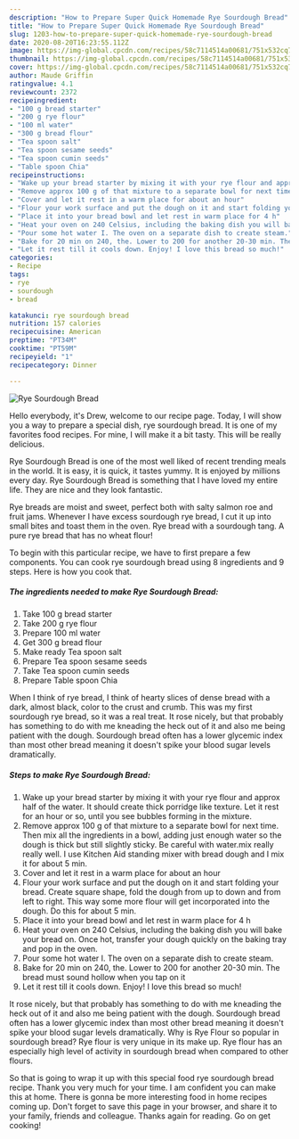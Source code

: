 ```yaml
---
description: "How to Prepare Super Quick Homemade Rye Sourdough Bread"
title: "How to Prepare Super Quick Homemade Rye Sourdough Bread"
slug: 1203-how-to-prepare-super-quick-homemade-rye-sourdough-bread
date: 2020-08-20T16:23:55.112Z
image: https://img-global.cpcdn.com/recipes/58c7114514a00681/751x532cq70/rye-sourdough-bread-recipe-main-photo.jpg
thumbnail: https://img-global.cpcdn.com/recipes/58c7114514a00681/751x532cq70/rye-sourdough-bread-recipe-main-photo.jpg
cover: https://img-global.cpcdn.com/recipes/58c7114514a00681/751x532cq70/rye-sourdough-bread-recipe-main-photo.jpg
author: Maude Griffin
ratingvalue: 4.1
reviewcount: 2372
recipeingredient:
- "100 g bread starter"
- "200 g rye flour"
- "100 ml water"
- "300 g bread flour"
- "Tea spoon salt"
- "Tea spoon sesame seeds"
- "Tea spoon cumin seeds"
- "Table spoon Chia"
recipeinstructions:
- "Wake up your bread starter by mixing it with your rye flour and approx half of the water. It should create thick porridge like texture. Let it rest for an hour or so, until you see bubbles forming in the mixture."
- "Remove approx 100 g of that mixture to a separate bowl for next time. Then mix all the ingredients in a bowl, adding just enough water so the dough is thick but still slightly sticky. Be careful with water.mix really really well. I use Kitchen Aid standing mixer with bread dough and I mix it for about 5 min."
- "Cover and let it rest in a warm place for about an hour"
- "Flour your work surface and put the dough on it and start folding your bread. Create square shape, fold the dough from up to down and from left to right. This way some more flour will get incorporated into the dough. Do this for about 5 min."
- "Place it into your bread bowl and let rest in warm place for 4 h"
- "Heat your oven on 240 Celsius, including the baking dish you will bake your bread on. Once hot, transfer your dough quickly on the baking tray and pop in the oven."
- "Pour some hot water I. The oven on a separate dish to create steam."
- "Bake for 20 min on 240, the. Lower to 200 for another 20-30 min. The bread must sound hollow when you tap on it"
- "Let it rest till it cools down. Enjoy! I love this bread so much!"
categories:
- Recipe
tags:
- rye
- sourdough
- bread

katakunci: rye sourdough bread 
nutrition: 157 calories
recipecuisine: American
preptime: "PT34M"
cooktime: "PT59M"
recipeyield: "1"
recipecategory: Dinner

---
```



![Rye Sourdough Bread](https://img-global.cpcdn.com/recipes/58c7114514a00681/751x532cq70/rye-sourdough-bread-recipe-main-photo.jpg)

Hello everybody, it's Drew, welcome to our recipe page. Today, I will show you a way to prepare a special dish, rye sourdough bread. It is one of my favorites food recipes. For mine, I will make it a bit tasty. This will be really delicious.

Rye Sourdough Bread is one of the most well liked of recent trending meals in the world. It is easy, it is quick, it tastes yummy. It is enjoyed by millions every day. Rye Sourdough Bread is something that I have loved my entire life. They are nice and they look fantastic.

Rye breads are moist and sweet, perfect both with salty salmon roe and fruit jams. Whenever I have excess sourdough rye bread, I cut it up into small bites and toast them in the oven. Rye bread with a sourdough tang. A pure rye bread that has no wheat flour!


To begin with this particular recipe, we have to first prepare a few components. You can cook rye sourdough bread using 8 ingredients and 9 steps. Here is how you cook that.

<!--inarticleads1-->

##### The ingredients needed to make Rye Sourdough Bread:

1. Take 100 g bread starter
1. Take 200 g rye flour
1. Prepare 100 ml water
1. Get 300 g bread flour
1. Make ready Tea spoon salt
1. Prepare Tea spoon sesame seeds
1. Take Tea spoon cumin seeds
1. Prepare Table spoon Chia


When I think of rye bread, I think of hearty slices of dense bread with a dark, almost black, color to the crust and crumb. This was my first sourdough rye bread, so it was a real treat. It rose nicely, but that probably has something to do with me kneading the heck out of it and also me being patient with the dough. Sourdough bread often has a lower glycemic index than most other bread meaning it doesn&#39;t spike your blood sugar levels dramatically. 

<!--inarticleads2-->

##### Steps to make Rye Sourdough Bread:

1. Wake up your bread starter by mixing it with your rye flour and approx half of the water. It should create thick porridge like texture. Let it rest for an hour or so, until you see bubbles forming in the mixture.
1. Remove approx 100 g of that mixture to a separate bowl for next time. Then mix all the ingredients in a bowl, adding just enough water so the dough is thick but still slightly sticky. Be careful with water.mix really really well. I use Kitchen Aid standing mixer with bread dough and I mix it for about 5 min.
1. Cover and let it rest in a warm place for about an hour
1. Flour your work surface and put the dough on it and start folding your bread. Create square shape, fold the dough from up to down and from left to right. This way some more flour will get incorporated into the dough. Do this for about 5 min.
1. Place it into your bread bowl and let rest in warm place for 4 h
1. Heat your oven on 240 Celsius, including the baking dish you will bake your bread on. Once hot, transfer your dough quickly on the baking tray and pop in the oven.
1. Pour some hot water I. The oven on a separate dish to create steam.
1. Bake for 20 min on 240, the. Lower to 200 for another 20-30 min. The bread must sound hollow when you tap on it
1. Let it rest till it cools down. Enjoy! I love this bread so much!


It rose nicely, but that probably has something to do with me kneading the heck out of it and also me being patient with the dough. Sourdough bread often has a lower glycemic index than most other bread meaning it doesn&#39;t spike your blood sugar levels dramatically. Why is Rye Flour so popular in sourdough bread? Rye flour is very unique in its make up. Rye flour has an especially high level of activity in sourdough bread when compared to other flours. 

So that is going to wrap it up with this special food rye sourdough bread recipe. Thank you very much for your time. I am confident you can make this at home. There is gonna be more interesting food in home recipes coming up. Don't forget to save this page in your browser, and share it to your family, friends and colleague. Thanks again for reading. Go on get cooking!
